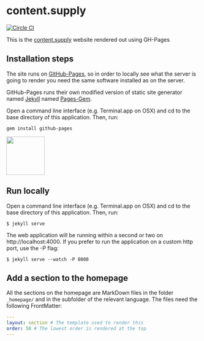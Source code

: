 # content.supply

[![Circle CI](https://circleci.com/gh/newatoms/contentsupply.svg?style=svg&circle-token=47cd8195c9d5e8668db4aeaf2b445d3099497fc2)](https://circleci.com/gh/newatoms/contentsupply)

This is the [content.supply](http://content.supply) website rendered out using GH-Pages

## Installation steps

The site runs on [GitHub-Pages](https://pages.github.com/), so in order to locally see what the server is going to render you need the same software installed as on the server.

GitHub-Pages runs their own modified version of static site generator named [Jekyll](http://jekyllrb.com/docs/github-pages/) named [Pages-Gem](https://github.com/github/pages-gem).

Open a command line interface (e.g. Terminal.app on OSX) and cd to the base directory of this application. Then, run:

	gem install github-pages

<img src="https://octodex.github.com/images/labtocat.png" width="100">

## Run locally

Open a command line interface (e.g. Terminal.app on OSX) and cd to the base directory of this application. Then, run:

	$ jekyll serve

The web application will be running within a second or two on http://localhost:4000. If you prefer to run the application on a custom http port, use the -P flag:

	$ jekyll serve --watch -P 8000

## Add a section to the homepage

All the sections on the homepage are MarkDown files in the folder `_homepage/` and in the subfolder of the relevant language. The files need the following FrontMatter:

```yaml
---
layout: section # The template used to render this
order: 50 # The lowest order is rendered at the top
---
```
